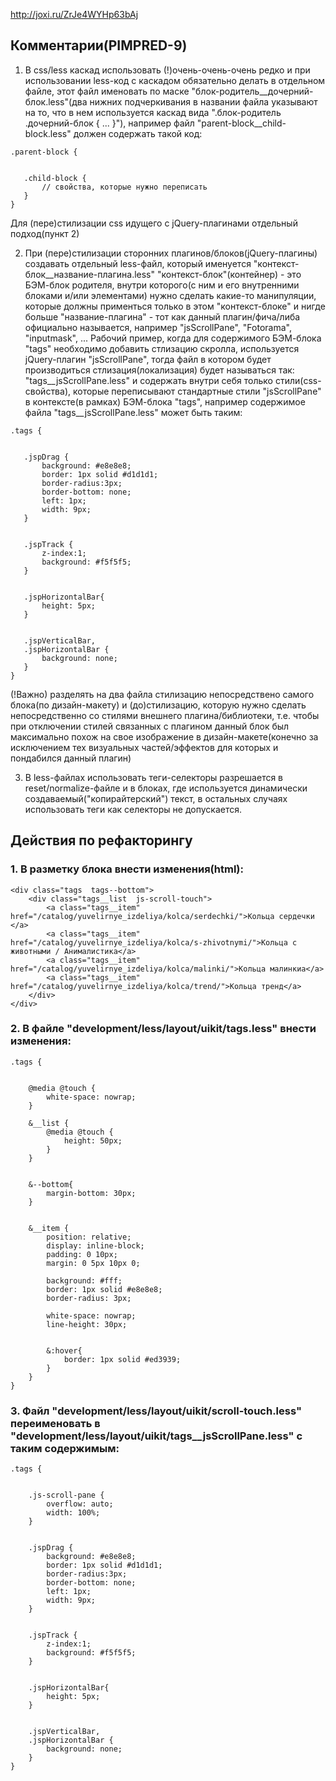 http://joxi.ru/ZrJe4WYHp63bAj

## Комментарии(PIMPRED-9)

 1. В css/less каскад использовать (!)очень-очень-очень редко и при использовании less-код с каскадом обязательно делать в отдельном файле, этот файл именовать по маске "блок-родитель__дочерний-блок.less"(два нижних подчеркивания в названии файла указывают на то, что в нем используется каскад вида ".блок-родитель  .дочерний-блок { ... }"), например файл "parent-block__child-block.less" должен содержать такой код:
 ```
 .parent-block {


 	.child-block {
 		// свойства, которые нужно переписать
 	}
 }
 ```
 Для (пере)стилизации css идущего с jQuery-плагинами отдельный подход(пункт 2)



 2. При (пере)стилизации сторонних плагинов/блоков(jQuery-плагины) создавать отдельный less-файл, который именуется "контекст-блок__название-плагина.less"
 "контекст-блок"(контейнер) - это БЭМ-блок родителя, внутри которого(с ним и его внутренними блоками и/или элементами) нужно сделать какие-то манипуляции, которые должны применться только в этом "контекст-блоке" и нигде больше
 "название-плагина" - тот как данный плагин/фича/либа официально называется, например "jsScrollPane", "Fotorama", "inputmask", ...
 Рабочий пример, когда для содержимого БЭМ-блока "tags" необходимо добавить стлизацию скролла, используется jQuery-плагин "jsScrollPane", тогда файл в котором будет производиться стлизация(локализация) будет называться так: "tags__jsScrollPane.less" и содержать внутри себя только стили(css-свойства), которые переписывают стандартные стили "jsScrollPane" в контексте(в рамках) БЭМ-блока "tags", например содержимое файла "tags__jsScrollPane.less" может быть таким:
 ```
 .tags {


	.jspDrag {
		background: #e8e8e8;
		border: 1px solid #d1d1d1;
		border-radius:3px;
		border-bottom: none;
		left: 1px;
		width: 9px;
	}


	.jspTrack {
		z-index:1;
		background: #f5f5f5;
	}


	.jspHorizontalBar{
		height: 5px;
	}


	.jspVerticalBar,
	.jspHorizontalBar {
		background: none;
	}
}
 ```
 (!Важно) разделять на два файла стилизацию непосредствено самого блока(по дизайн-макету) и (до)стилизацию, которую нужно сделать непосредственно со стилями внешнего плагина/библиотеки, т.е. чтобы при отключении стилей связанных с плагином данный блок был максимально похож на свое изображение в дизайн-макете(конечно за исключением тех визуальных частей/эффектов для которых и пондабился данный плагин)



 3. В less-файлах использовать теги-селекторы разрешается в reset/normalize-файле и в блоках, где используется динамически создаваемый("копирайтерский") текст, в остальных случаях использовать теги как селекторы не допускается.









## Действия по рефакторингу
### 1. В разметку блока внести изменения(html):
```
<div class="tags  tags--bottom">
	<div class="tags__list  js-scroll-touch">
		<a class="tags__item" href="/catalog/yuvelirnye_izdeliya/kolca/serdechki/">Кольца сердечки </a>
		<a class="tags__item" href="/catalog/yuvelirnye_izdeliya/kolca/s-zhivotnymi/">Кольца с животными / Анималистика</a>
		<a class="tags__item" href="/catalog/yuvelirnye_izdeliya/kolca/malinki/">Кольца малинкиа</a>
		<a class="tags__item" href="/catalog/yuvelirnye_izdeliya/kolca/trend/">Кольца тренд</a>
	</div>
</div>
```



### 2. В файле "development/less/layout/uikit/tags.less" внести изменения:
```
.tags {


	@media @touch {
		white-space: nowrap;
	}

	&__list {
		@media @touch {
			height: 50px;
		}
	}


	&--bottom{
		margin-bottom: 30px;
	}


	&__item {
		position: relative;
		display: inline-block;
		padding: 0 10px;
		margin: 0 5px 10px 0;

		background: #fff;
		border: 1px solid #e8e8e8;
		border-radius: 3px;

		white-space: nowrap;
		line-height: 30px;


		&:hover{
			border: 1px solid #ed3939;
		}
	}
}
```

### 3. Файл "development/less/layout/uikit/scroll-touch.less" переименовать в "development/less/layout/uikit/tags__jsScrollPane.less" с таким содержимым:
```
.tags {


	.js-scroll-pane {
		overflow: auto;
		width: 100%;
	}


	.jspDrag {
		background: #e8e8e8;
		border: 1px solid #d1d1d1;
		border-radius:3px;
		border-bottom: none;
		left: 1px;
		width: 9px;
	}


	.jspTrack {
		z-index:1;
		background: #f5f5f5;
	}


	.jspHorizontalBar{
		height: 5px;
	}


	.jspVerticalBar,
	.jspHorizontalBar {
		background: none;
	}
}
```